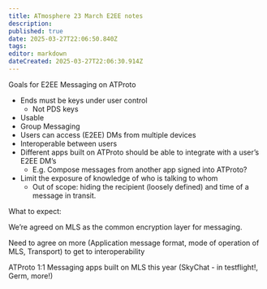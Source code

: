 ```yaml
---
title: ATmosphere 23 March E2EE notes
description: 
published: true
date: 2025-03-27T22:06:50.840Z
tags: 
editor: markdown
dateCreated: 2025-03-27T22:06:30.914Z
---
```


Goals for E2EE Messaging on ATProto

- Ends must be keys under user control
    - Not PDS keys
- Usable
- Group Messaging
- Users can access (E2EE) DMs from multiple devices
- Interoperable between users
- Different apps built on ATProto should be able to integrate with a user’s E2EE DM’s
    - E.g. Compose messages from another app signed into ATProto?
- Limit the exposure of knowledge of who is talking to whom
    - Out of scope: hiding the recipient (loosely defined) and time of a message in transit.

What to expect:

We’re agreed on MLS as the common encryption layer for messaging.

Need to agree on more (Application message format, mode of operation of MLS, Transport) to get to interoperability

ATProto 1:1 Messaging apps built on MLS this year (SkyChat - in testflight!, Germ, more!)